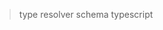 >type
>resolver
>schema
>typescript
<!--stackedit_data:
eyJoaXN0b3J5IjpbLTgzNzEwOTU1NCwtMjA4ODc0NjYxMl19
-->